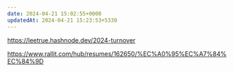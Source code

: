 ```yaml
---
date: 2024-04-21 15:02:55+0000
updatedAt: 2024-04-21 15:23:53+5330
---
```

https://leetrue.hashnode.dev/2024-turnover

https://www.rallit.com/hub/resumes/162650/%EC%A0%95%EC%A7%84%EC%84%9D